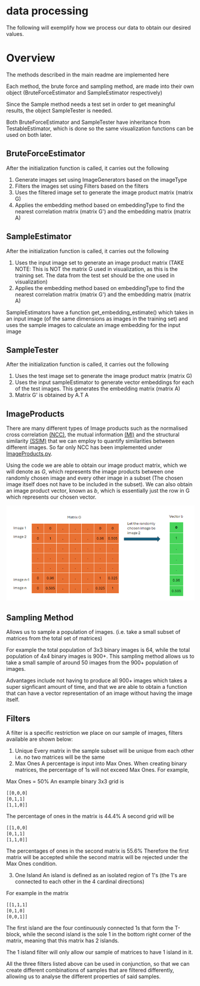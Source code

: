 # data processing
The following will exemplify how we process our data to obtain our desired values.

# Overview
The methods described in the main readme are implemented here

Each method, the brute force and sampling method, are made into their own object (BruteForceEstimator and SampleEstimator respectively)

Since the Sample method needs a test set in order to get meaningful results, the object SampleTester is needed.

Both BruteForceEstimator and SampleTester have inheritance from TestableEstimator, which is done so the same visualization functions can be used on both later.

## BruteForceEstimator
After the initialization function is called, it carries out the following 
1. Generate images set using ImageGenerators based on the imageType
2. Filters the images set using Filters based on the filters
3. Uses the filtered image set to generate the image product matrix (matrix G)
4. Applies the embedding method based on embeddingType to find the nearest correlation matrix (matrix G') and the embedding matrix (matrix A)
## SampleEstimator
After the initialization function is called, it carries out the following
1. Uses the input image set to generate an image product matrix (TAKE NOTE: This is NOT the matrix G used in visualization, as this is the training set. The data from the test set should be the one used in visualization)
2. Applies the embedding method based on embeddingType to find the nearest correlation matrix (matrix G') and the embedding matrix (matrix A)

SampleEstimators have a function get_embedding_estimate() which takes in an input image (of the same dimensions as images in the training set) and uses the sample images to calculate an image embedding for the input image

## SampleTester
After the initialization function is called, it carries out the following
1. Uses the test image set to generate the image product matrix (matrix G)
2. Uses the input sampleEstimator to generate vector embeddings for each of the test images. This generates the embedding matrix (matrix A)
3. Matrix G' is obtained by A.T A

## ImageProducts
There are many different types of Image products such as the normalised cross correlation [(NCC)](https://ietresearch.onlinelibrary.wiley.com/doi/full/10.1049/ell2.12516#ell212516-bib-0003), the mutual information [(MI)](https://ietresearch.onlinelibrary.wiley.com/doi/full/10.1049/ell2.12516#ell212516-bib-0004) and the structural similarity [(SSIM)](https://ietresearch.onlinelibrary.wiley.com/doi/full/10.1049/ell2.12516#ell212516-bib-0005) that we can employ to quantify similarities between different images. So far only NCC has been implemented under [ImageProducts.py](ImageProducts.py). 

Using the code we are able to obtain our image product matrix, which we will denote as $G$, which represents the image products between one randomly chosen image and every other image in a subset (The chosen image itself does not have to be included in the subset). 
We can also obtain an image product vector, known as $b$, which is essentially just the row in G which represents our chosen vector. 

![Matrix and vector representations](../../assets/Matrix_and_vector.png)


## Sampling Method
Allows us to sample a population of images. 
(i.e. take a small subset of matrices from the total set of matrices)

For example the total population of 3x3 binary images is 64, while the total population of 4x4 binary images is 900+. This sampling method allows us to take a small sample of around 50 images from the 900+ population of images.

Advantages include not having to produce all 900+ images which takes a super signficant amount of time, and that we are able to obtain a function that can have a vector representation of an image without having the image itself. 

## Filters
A filter is a specific restriction we place on our sample of images, filters available are shown below:
1. Unique
Every matrix in the sample subset will be unique from each other i.e. no two matrices will be the same
2. Max Ones
A percentage is input into Max Ones. 
When creating binary matrices, the percentage of 1s will not exceed Max Ones. For example, 

Max Ones = 50%
An example binary 3x3 grid is 

```
[[0,0,0]
[0,1,1]
[1,1,0]]
```
The percentage of ones in the matrix is 44.4%
A second grid will be 

```
[[1,0,0]
[0,1,1]
[1,1,0]]
```
The percentages of ones in the second matrix is 55.6%
Therefore the first matrix will be accepted while the second matrix will be rejected under the Max Ones condition.

3. One Island
An island is defined as an isolated region of 1's (the 1's are connected to each other in the 4 cardinal directions)

For example in the matrix
```
[[1,1,1]
[0,1,0]
[0,0,1]]
```
The first island are the four continuously connected 1s that form the T-block, while the second island is the sole 1 in the bottom right corner of the matrix, meaning that this matrix has 2 islands.

The 1 island filter will only allow our sample of matrices to have 1 island in it.

All the three filters listed above can be used in conjunction, so that we can create different combinations of samples that are filtered differently, allowing us to analyse the different properties of said samples.






















